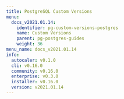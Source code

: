 ```yaml
---
title: PostgreSQL Custom Versions
menu:
  docs_v2021.01.14:
    identifier: pg-custom-versions-postgres
    name: Custom Versions
    parent: pg-postgres-guides
    weight: 36
menu_name: docs_v2021.01.14
info:
  autocaler: v0.1.0
  cli: v0.16.0
  community: v0.16.0
  enterprise: v0.3.0
  installer: v0.16.0
  version: v2021.01.14
---
```


